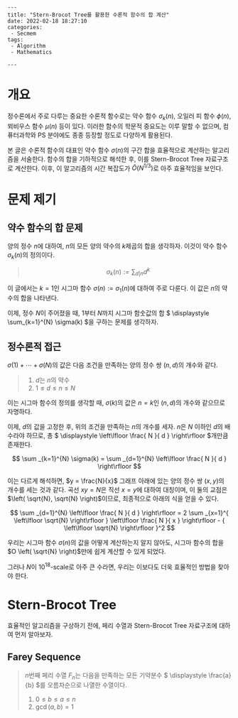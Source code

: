 ```
---
title: "Stern-Brocot Tree를 활용한 수론적 함수의 합 계산"
date: 2022-02-18 18:27:10
categories:
 - Secmem
tags:
 - Algorithm
 - Mathematics

---
```



# 개요

정수론에서 주로 다루는 중요한 수론적 함수로는 약수 함수 $\sigma_k (n)$, 오일러 피 함수 $\phi (n)$, 뫼비우스 함수 $\mu (n)$ 등이 있다. 이러한 함수의 학문적 중요도는 이루 말할 수 없으며, 컴퓨터과학와 PS 분야에도 종종 등장할 정도로 다양하게 활용된다.

본 글은 수론적 함수의 대표인 약수 함수 $\sigma (n)$의 구간 합을 효율적으로 계산하는 알고리즘을 서술한다. 함수의 합을 기하적으로 해석한 후, 이를 Stern-Brocot Tree 자료구조로 계산한다. 이후, 이 알고리즘의 시간 복잡도가 $\tilde{O} \left( N^{1/3} \right)$로 아주 효율적임을 보인다.



# 문제 제기

## 약수 함수의 합 문제

양의 정수 $n$에 대하여, $n$의 모든 양의 약수의 $k$제곱의 합을 생각하자. 이것이 약수 함수 $\sigma_k (n)$의 정의이다.

> $$ \sigma_k (n) := \sum_{ d | n } d^k $$



이 글에서는 $k = 1$인 시그마 함수 $\sigma (n) := \sigma_1 (n)$에 대하여 주로 다룬다. 이 값은 $n$의 약수의 합을 나타낸다.



이제, 정수 $N$이 주어졌을 때, 1부터 $N$까지 시그마 함숫값의 합 $ \displaystyle \sum_{k=1}^{N} \sigma(k) $을 구하는 문제를 생각하자.



## 정수론적 접근

$\sigma(1) + \cdots + \sigma(N)$의 값은 다음 조건을 만족하는 양의 정수 쌍 $(n, d)$의 개수와 같다.

> 1. $d$는 $n$의 약수
> 2. $1 \le d \le n \le N$

이는 시그마 함수의 정의를 생각할 때, $\sigma(k)$의 값은 $n = k$인 $(n, d)$의 개수와 같으므로 자명하다.



이제, $d$의 값을 고정한 후, 위의 조건을 만족하는 $n$의 개수를 세자. $n$은 $N$ 이하인 $d$의 배수라야 하므로, 총 $ \displaystyle \left\lfloor \frac{ N }{ d } \right\rfloor $개만큼 존재한다.

$$ \sum _{k=1}^{N} \sigma(k) = \sum _{d=1}^{N} \left\lfloor \frac{ N }{ d } \right\rfloor $$



이는 다르게 해석하면, $y = \frac{N}{x}$ 그래프 아래에 있는 양의 정수 쌍 $(x, y)$의 개수를 세는 것과 같다. 곡선 $xy = N$은 직선 $x = y$에 대하여 대칭이며, 이 둘의 교점은 $\left( \sqrt{N}, \sqrt{N} \right)$이므로, 최종적으로 아래의 식을 얻을 수 있다.

$$ \sum _{d=1}^{N} \left\lfloor \frac{ N }{ d } \right\rfloor = 2 \sum _{x=1}^{ \left\lfloor \sqrt{N} \right\rfloor } \left\lfloor \frac{ N }{ x } \right\rfloor - { \left\lfloor \sqrt{N} \right\rfloor }^2 $$



우리는 시그마 함수 $\sigma(n)$의 값을 어떻게 계산하는지 알지 않아도, 시그마 함수의 합을 $O \left( \sqrt{N} \right)$만에 쉽게 계산할 수 있게 되었다.

그러나 $N$이 $10^{18}$-scale로 아주 큰 수라면, 우리는 이보다도 더욱 효율적인 방법을 찾아야 한다.



# Stern-Brocot Tree

효율적인 알고리즘을 구상하기 전에, 페리 수열과 Stern-Brocot Tree 자료구조에 대하여 먼저 알아보자.

## Farey Sequence

> $n$번째 페리 수열 $F_n$는 다음을 만족하는 모든 기약분수 $ \displaystyle \frac{a}{b} $를 오름차순으로 나열한 수열이다.
>
> 1. $0 \le b \le a \le n$
> 2. $\gcd (a, b) = 1$

